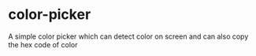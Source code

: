 # color-picker
A simple color picker which can detect color on screen and can also copy the hex code of color
